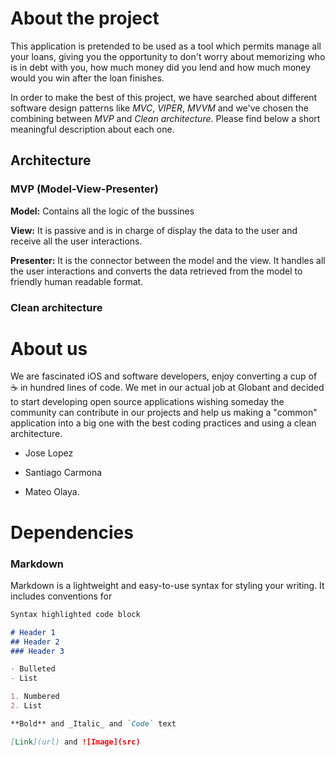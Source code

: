 # About the project

This application is pretended to be used as a tool which permits manage all your loans, giving you the opportunity to don't 
worry about memorizing who is in debt with you, how much money did you lend and how much money would you win after the loan finishes.

In order to make the best of this project, we have searched about different software design patterns like _MVC_, _VIPER_, _MVVM_ and we've chosen the combining between _MVP_ and _Clean architecture_. Please find below a short meaningful description about each one.

## Architecture

### MVP (Model-View-Presenter)

**Model:**
Contains all the logic of the bussines

**View:**
It is passive and is in charge of display the data to the user and receive all the user interactions.

**Presenter:** 
It is the connector between the model and the view. It handles all the user interactions and converts the data retrieved from the model to friendly human readable format.

### Clean architecture

# About us

We are fascinated iOS and software developers, enjoy converting a cup of ☕️ in hundred lines of code. We met in our actual job at Globant and decided to start developing open source applications wishing someday the community can contribute in our projects and help us making a "common" application into a big one with the best coding practices and using a clean architecture.

- Jose Lopez

- Santiago Carmona

- Mateo Olaya.
 
# Dependencies


### Markdown

Markdown is a lightweight and easy-to-use syntax for styling your writing. It includes conventions for

```markdown
Syntax highlighted code block

# Header 1
## Header 2
### Header 3

- Bulleted
- List

1. Numbered
2. List

**Bold** and _Italic_ and `Code` text

[Link](url) and ![Image](src)
```

